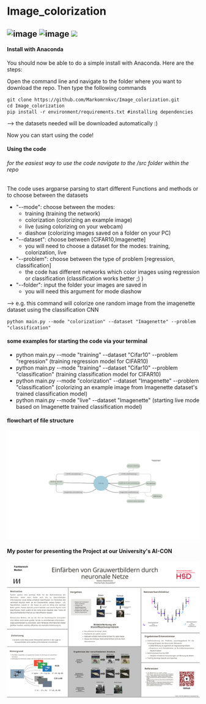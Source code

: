# Image_colorization
![image](https://github.com/user-attachments/assets/1d473231-78dc-4459-b151-42e89b6ff20d)
![image](https://github.com/user-attachments/assets/2dfd64dd-5fdd-4d95-828f-f26c9769e2c5)
![](https://github.com/Markomrnkvc/Image_colorization/blob/readme/gif_colorization.gif)
---------
#### Install with Anaconda

You should now be able to do a simple install with Anaconda. Here are the steps:

Open the command line and navigate to the folder where you want to download the repo.  Then
type the following commands

```console
git clone https://github.com/Markomrnkvc/Image_colorization.git
cd Image_colorization
pip install -r environment/requirements.txt #installing dependencies

```
--> the datasets needed will be downloaded automatically :)

Now you can start using the code! 


#### Using the code

###### for the easiest way to use the code navigate to the /src folder within the repo

The code uses argparse parsing to start different Functions and methods or to choose between the datasets
- "--mode": choose between the modes:
    - training (training the network)
    - colorization (colorizing an example image)
    - live (using colorizing on your webcam)
    - diashow (colorizing images saved on a folder on your PC)
- "--dataset": choose between [CIFAR10,Imagenette]
    - you will need to choose a dataset for the modes: training, colorization, live
- "--problem": choose between the type of problem [regression, classification]
    - the code has different networks which color images using regression or classification (classification works better ;) )
- "--folder": input the folder your images are saved in
    - you will need this argument for mode diashow

--> e.g. this command will colorize one random image from the imagenette dataset using the classification CNN

    python main.py --mode "colorization" --dataset "Imagenette" --problem "classification"


#### some examples for starting the code via your terminal
- python main.py --mode "training" --dataset "Cifar10" --problem "regression" (training regression model for CIFAR10)
- python main.py --mode "training" --dataset "Cifar10" --problem "classification" (training classification model for CIFAR10)
- python main.py --mode "colorization" --dataset "Imagenette" --problem "classification" (colorizing an example image from Imagenette dataset's trained classification model)
- python main.py --mode "live" --dataset "Imagenette" (starting live mode based on Imagenette trained classification model)

#### flowchart of file structure
![](https://github.com/Markomrnkvc/Image_colorization/blob/readme/codestructure_chart.png)

#### My poster for presenting the Project at our University's AI-CON
![](https://github.com/Markomrnkvc/Image_colorization/blob/readme/AI_Poster_Marinkovic.png)

